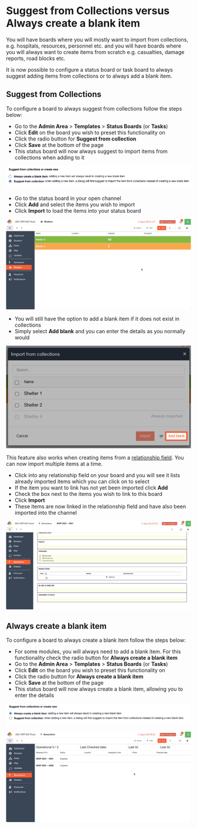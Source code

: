 # Suggest from Collections versus Always create a blank item

You will have boards where you will mostly want to import from collections, e.g. hospitals, resources, personnel etc. and you will have boards where you will always want to create items from scratch e.g. casualties, damage reports, road blocks etc. 

It is now possible to configure a status board or task board to always suggest adding items from collections or to always add a blank item.

## Suggest from Collections

To configure a board to always suggest from collections follow the steps below:

* Go to the **Admin Area** &gt; **Templates** &gt; **Status Boards** \(or **Tasks**\)
* Click **Edit** on the board you wish to preset this functionality on
* Click the radio button for **Suggest from collection**
* Click **Save** at the bottom of the page
* This status board will now always suggest to import items from collections when adding to it

![](../../../.gitbook/assets/2021-09-16-at-11.24.png)

* Go to the status board in your open channel
* Click **Add** and select the items you wish to import
* Click **Import** to load the items into your status board

![](../../../.gitbook/assets/2021-09-16-at-11.56.gif)

* You will still have the option to add a blank item if it does not exist in collections
* Simply select **Add blank** and you can enter the details as you normally would

![](../../../.gitbook/assets/2021-09-16-at-11.32.png)

This feature also works when creating items from a [relationship field](../templates/form-builder-and-field-types/). You can now import multiple items at a time.

* Click into any relationship field on your board and you will see it lists already imported items which you can click on to select
* If the item you want to link has not yet been imported click **Add**
* Check the box next to the items you wish to link to this board
* Click **Import**
* These items are now linked in the relationship field and have also been imported into the channel

![](../../../.gitbook/assets/2021-09-16-at-13.09.gif)

## Always create a blank item

To configure a board to always create a blank item follow the steps below:

* For some modules, you will always need to add a blank item. For this functionality check the radio button for **Always create a blank item**
* Go to the **Admin Area** &gt; **Templates** &gt; **Status Boards** \(or **Tasks**\)
* Click **Edit** on the board you wish to preset this functionality on
* Click the radio button for **Always create a blank item**
* Click **Save** at the bottom of the page
* This status board will now always create a blank item, allowing you to enter the details

![](../../../.gitbook/assets/screen-shot-2021-09-15-at-1.56.16-pm.png)

![](../../../.gitbook/assets/2021-09-16-at-11.53.gif)

## 

